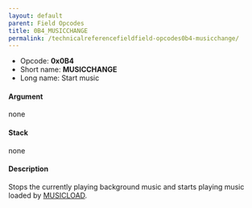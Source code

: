 ```yaml
---
layout: default
parent: Field Opcodes
title: 0B4_MUSICCHANGE
permalink: /technicalreferencefieldfield-opcodes0b4-musicchange/
---
```


-   Opcode: **0x0B4**
-   Short name: **MUSICCHANGE**
-   Long name: Start music

#### Argument

none

#### Stack

none

#### Description

Stops the currently playing background music and starts playing music loaded by [MUSICLOAD](0B5_MUSICLOAD).
